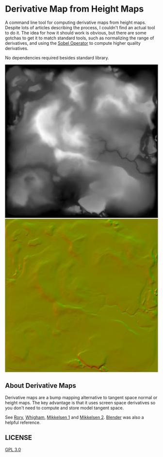 # Derivative Map from Height Maps

A command line tool for computing derivative maps from height maps.
Despite lots of articles describing the process, I couldn't find an actual tool to do it.
The idea for how it should work is obvious, but there are some gotchas to get it to match standard tools, such as normalizing the range of derivatives, and using the [Sobel Operator][6] to compute
higher quality derivatives.

No dependencies required besides standard library.

![heightmap](sample/heightmap.png)
![derivative map](sample/derivative.png)

## About Derivative Maps

Derivative maps are a bump mapping alternative to tangent space normal or height maps.
The key advantage is that it uses screen space derivatives so you don't 
need to compute and store model tangent space.


See [Rory][1], [Whigham][4], [Mikkelsen 1][2]
and [Mikkelsen 2][3].
[Blender][5] was also a helpful reference.


## LICENSE

[GPL 3.0](https://www.gnu.org/licenses/gpl-3.0.en.html)

[1]: http://www.rorydriscoll.com/2012/01/11/derivative-maps/
[2]: http://mmikkelsen3d.blogspot.com/2011/07/derivative-maps.html
[3]: http://mmikkelsen3d.blogspot.com/2011/11/derivative-maps-in-xnormal.html
[4]: http://johnwhigham.blogspot.com/2015/03/derivative-mapping.html
[5]: https://developer.blender.org/rBSd917bdb095573161522194449fc22f6809e5b5b2
[6]: https://en.wikipedia.org/wiki/Sobel_operator



